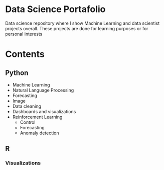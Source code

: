 
# Data Science Portafolio

Data science repository where I show Machine Learning and data scientist projects overall. These projects are done 
for learning purposes or for personal interests

# Contents
## Python
<ul>
<li>Machine Learning</li>
<li>Natural Language Processing</li>
<li>Forecasting</li>
<li>Image</li>
<li>Data cleaning</li>
<li>Dashboards and visualizations</li>
<li>Reinforcement Learning
	<ul>
	<li>Control</li>
	<li>Forecasting</li>
	<li>Anomaly detection</li>
	</ul>
</li>
</ul>


## R

### Visualizations
